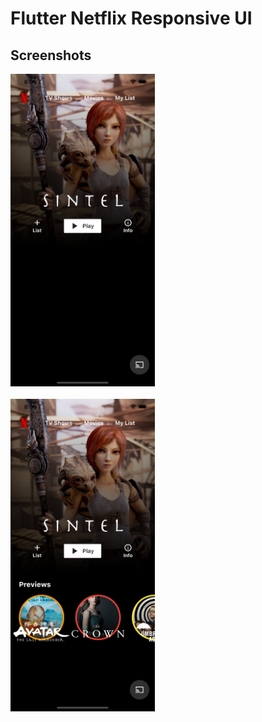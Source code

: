 # Flutter Netflix Responsive UI

## Screenshots

<img src='screenshots/home.png' height=500 />
<br/>
<br/>
<img src='screenshots/previews.png' height=500 />
